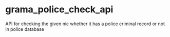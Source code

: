 # grama_police_check_api
API for checking the given nic whether it has a police criminal record or not in police database
